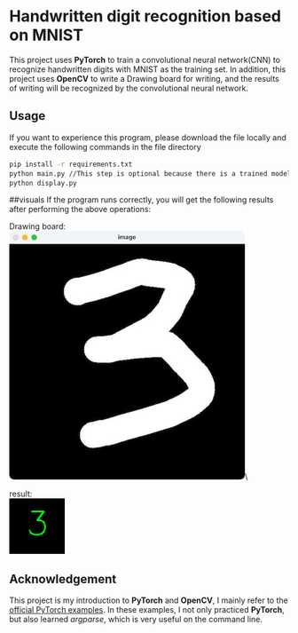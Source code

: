 # Handwritten digit recognition based on MNIST

This project uses **PyTorch** to train a convolutional neural network(CNN) to recognize handwritten digits with MNIST as the training set. In addition, this project uses **OpenCV** to write a Drawing board for writing, and the results of writing will be recognized by the convolutional neural network.

## Usage
If you want to experience this program, please download the file locally and execute the following commands in the file directory
```bash
pip install -r requirements.txt     
python main.py //This step is optional because there is a trained model in the directory     
python display.py
```

##visuals
If the program runs correctly, you will get the following results after performing the above operations:

Drawing board:\
![DrawingBoard](drawingBoardExample.jpg)\

result:\
![result](result.png)

## Acknowledgement
This project is my introduction to **PyTorch** and **OpenCV**, I mainly refer to the [official PyTorch examples](https://github.com/pytorch/examples).
In these examples, I not only practiced **PyTorch**, but also learned *argparse*, which is very useful on the command line.



